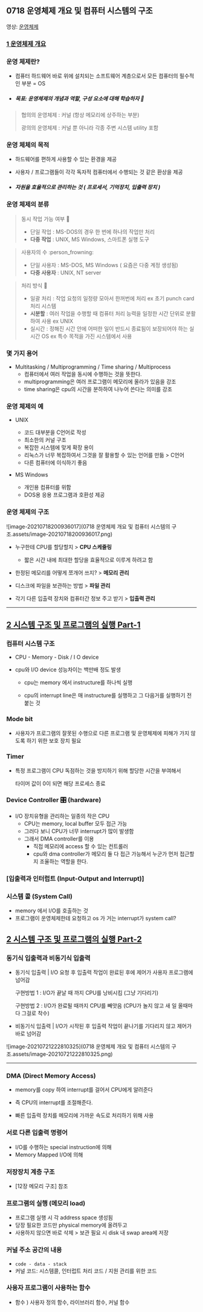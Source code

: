 ## 0718 운영체제 개요 및 컴퓨터 시스템의 구조 

영상: [운영체제](http://www.kocw.net/home/search/kemView.do?kemId=1046323)

### [1 운영체제 개요](https://core.ewha.ac.kr/publicview/C0101020140307151724641842?vmode=f) ​

### 운영 체제란?

- 컴퓨터 하드웨어 바로 위에 설치되는 소프트웨어 계층으로서 모든 컴퓨터의 필수적인 부분 = OS

- ##### 목표: 운영체제의 개념과 역할, 구성 요소에 대해 학습하자 :construction:

> 협의의 운영체제 : 커널 (항상 메모리에 상주하는 부분)
>
> 광의의 운영체제 : 커널 뿐 아니라 각종 주변 시스템 utility 포함 



### 운영 체체의 목적

- 하드웨어를 편하게 사용할 수 있는 환경을 제공 
  
- 사용자 / 프로그램들이 각각 독자적 컴퓨터에서 수행되는 것 같은 환상을 제공 
  
- ##### 자원을 효율적으로 관리하는 것 ( 프로세서, 기억장치, 입출력 장치 )



### 운영 체제의 분류

> 동시 작업 가능 여부 :construction_worker:
>
> - 단일 작업 : MS-DOS의 경우 한 번에 하나의 작업만 처리 
> - **다중 작업** : UNIX, MS Windows, 스마트폰 실행 도구 



> 사용자의 수 :person_frowning:
>
> - 단일 사용자 : MS-DOS, MS Windows ( 요즘은 다중 계정 생성됨)
> - **다중 사용자** : UNIX, NT server 



> 처리 방식 :electric_plug:
>
> - 일괄 처리 : 작업 요청의 일정량 모아서 한꺼번에 처리 ex 초기 punch card 처리 시스템 
> - **시분할** : 여러 작업을 수행할 때 컴퓨터 처리 능력을 일정한 시간 단위로 분활하여 사용 ex UNIX
> - 실시간 : 정해진 시간 안에 어떠한 일이 반드시 종료됨이 보장되어야 하는 실시간 OS ex 특수 목적을 가진 시스템에서 사용 



### 몇 가지 용어

- Multitasking / Multiprogramming / Time sharing / Multiprocess 
  - 컴퓨터에서 여러 작업을 동시에 수행하는 것을 뜻한다. 
  - multiprogramming은 여러 프로그램이 메모리에 올라가 있음을 강조 
  - time sharing은 cpu의 시간을 분하하여 나누어 쓴다는 의미를 강조 



### 운영 체제의 예

- UNIX 
  - 코드 대부분을 C언어로 작성 
  - 최소한의 커널 구조
  - 복잡한 시스템에 맞게 확장 용이
  - 리눅스가 너무 복잡하여서 그것을 잘 활용할 수 있는 언어를 만듦 > C언어
  - 다른 컴퓨터에 이식하기 좋음 



- MS Windows 
  - 개인용 컴퓨터를 위함 
  - DOS용 응용 프로그램과 호환성 제공 



### 운영 체제의 구조

![image-20210718200936017](0718 운영체제 개요 및 컴퓨터 시스템의 구조.assets/image-20210718200936017.png)

- 누구한테 CPU를 할당할지 > **CPU 스케줄링** 
  - 짧은 시간 내에 최대한 할당을 효율적으로 이루게 하려고 함 
- 한정된 메모리를 어떻게 쪼개어 쓰지? > **메모리 관리** 
- 디스크에 파일을 보관하는 방법 > **파일 관리** 

- 각기 다른 입출력 장치와 컴퓨터간 정보 주고 받기 > **입출력 관리**

<hr>



## [2 시스템 구조 및 프로그램의 실행 Part-1](https://core.ewha.ac.kr/publicview/C0101020140311132925816476?vmode=f)

### 컴퓨터 시스템 구조

- CPU - Memory - Disk / I O device 

- cpu와 I/O device 성능차이는 백만배 정도 발생

  - cpu는 memory 에서 instructure를 하나씩 실행

  - cpu의 interrupt line은 매 instructure를 실행하고 그 다음거를 실행하기 전 붙는 것 

    

### Mode bit

- 사용자가 프로그램의 잘못된 수행으로 다른 프로그램 및 운영체제에 피해가 가지 않도록 하기 위한 보호 장치 필요 



### Timer

- 특정 프로그램이 CPU 독점하는 것을 방지하기 위해 할당한 시간을 부여해서 

  타이머 값이 0이 되면 해당 프로세스 종료 



### Device Controller :control_knobs: (hardware)

- I/O 장치유형을 관리하는 일종의 작은 CPU
  - CPU는 memory, local buffer 모두 접근 가능 
  - 그러다 보니 CPU가 너무 interrupt가 많이 발생함 
  - 그래서 DMA controller를 이용 
    - 직접 메모리에 access 할 수 있는 컨트롤러
    - cpu와 dma controller가 메모리 둘 다 접근 가능해서 누군가 먼저 접근할 지 조율하는 역할을 한다. 



### [입출력과 인터럽트 (Input-Output and Interrupt)]

### 시스템 콜 (System Call)

- memory 에서 I/O를 호출하는 것 
- 프로그램이 운영체제한테 요청하고 os 가 거는 interrupt가 system call? 



## [2 시스템 구조 및 프로그램의 실행 Part-2](https://core.ewha.ac.kr/publicview/C0101020140314151238067290?vmode=f)

### 동기식 입출력과 비동기식 입출력

- 동기식 입출력 | I/O 요청 후 입출력 작업이 완료된 후에 제어가 사용자 프로그램에 넘어감 

  구현방법 1 : I/O가 끝날 때 까지 CPU를 낭비시킴 (그냥 기다리기)

  구현방법 2 : I/O가 완료될 때까지 CPU를 빼앗음 (CPU가 놀지 않고 새 일 올때마다 그걸로 착수) 

- 비동기식 입출력 | I/O가 시작된 후 입출력 작업이 끝나기를 기다리지 않고 제어가 바로 넘어감

![image-20210721222810325](0718 운영체제 개요 및 컴퓨터 시스템의 구조.assets/image-20210721222810325.png)



<hr>

### DMA (Direct Memory Access)

- memory를 copy 하여 interrupt를 걸어서 CPU에게 알려준다
- 즉 CPU의 interrupt를 조절해준다. 



- 빠른 입출력 장치를 메모리에 가까운 속도로 처리하기 위해 사용 



### 서로 다른 입출력 명령어

- I/O를 수행하는 special instruction에 의해 
- Memory Mapped I/O에 의해 



### 저장장치 계층 구조

- [12장 메모리 구조] 참조 



### 프로그램의 실행 (메모리 load)

- 프로그램 실행 시 각 address space 생성됨 
- 당장 필요한 코드만 physical memory에 올려두고 
- 사용하지 않으면 바로 삭제 > 보관 필요 시 disk 내 swap area에 저장 



### 커널 주소 공간의 내용

- `code - data - stack` 
- 커널 코드: 시스템콜, 인터럽트 처리 코드 / 지원 관리를 위한 코드



### 사용자 프로그램이 사용하는 함수

- 함수 ) 사용자 정의 함수, 라이브러리 함수, 커널 함수 



